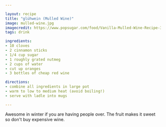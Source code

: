 ```yaml
---

layout: recipe
title: "glühwein (Mulled Wine)"
image: mulled-wine.jpg
imagecredit: https://www.popsugar.com/food/Vanilla-Mulled-Wine-Recipe-32847511
tags: drink

ingredients:
- 10 cloves
- 2 cinnamon sticks
- 1/4 cup sugar
- 1 roughly grated nutmeg
- 2 cups of water
- cut up oranges
- 3 bottles of cheap red wine

directions:
- combine all ingredients in large pot
- warm to low to medium heat (avoid boiling!)
- serve with ladle into mugs

---
```


Awesome in winter if you are having people over.
The fruit makes it sweet so don't buy expensive wine.
